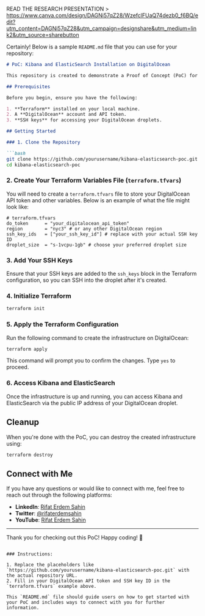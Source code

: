 READ THE RESEARCH PRESENTATION > https://www.canva.com/design/DAGNi57qZ28/WzefclFUaQ74dezb0_f6BQ/edit?utm_content=DAGNi57qZ28&utm_campaign=designshare&utm_medium=link2&utm_source=sharebutton

Certainly! Below is a sample `README.md` file that you can use for your repository:

```markdown
# PoC: Kibana and ElasticSearch Installation on DigitalOcean

This repository is created to demonstrate a Proof of Concept (PoC) for installing Kibana and ElasticSearch on a DigitalOcean droplet. The setup is automated using Terraform, and the necessary steps to complete this PoC are outlined below.

## Prerequisites

Before you begin, ensure you have the following:

1. **Terraform** installed on your local machine.
2. A **DigitalOcean** account and API token.
3. **SSH keys** for accessing your DigitalOcean droplets.

## Getting Started

### 1. Clone the Repository

```bash
git clone https://github.com/yourusername/kibana-elasticsearch-poc.git
cd kibana-elasticsearch-poc
```

### 2. Create Your Terraform Variables File (`terraform.tfvars`)

You will need to create a `terraform.tfvars` file to store your DigitalOcean API token and other variables. Below is an example of what the file might look like:

```hcl
# terraform.tfvars
do_token      = "your_digitalocean_api_token"
region        = "nyc3" # or any other DigitalOcean region
ssh_key_ids   = ["your_ssh_key_id"] # replace with your actual SSH key ID
droplet_size  = "s-1vcpu-1gb" # choose your preferred droplet size
```

### 3. Add Your SSH Keys

Ensure that your SSH keys are added to the `ssh_keys` block in the Terraform configuration, so you can SSH into the droplet after it's created.

### 4. Initialize Terraform

```bash
terraform init
```

### 5. Apply the Terraform Configuration

Run the following command to create the infrastructure on DigitalOcean:

```bash
terraform apply
```

This command will prompt you to confirm the changes. Type `yes` to proceed.

### 6. Access Kibana and ElasticSearch

Once the infrastructure is up and running, you can access Kibana and ElasticSearch via the public IP address of your DigitalOcean droplet.

## Cleanup

When you're done with the PoC, you can destroy the created infrastructure using:

```bash
terraform destroy
```

## Connect with Me

If you have any questions or would like to connect with me, feel free to reach out through the following platforms:

- **LinkedIn**: [Rifat Erdem Sahin](https://www.linkedin.com/in/rifaterdemsahin/)
- **Twitter**: [@rifaterdemsahin](https://x.com/rifaterdemsahin)
- **YouTube**: [Rifat Erdem Sahin](https://www.youtube.com/@RifatErdemSahin)

---

Thank you for checking out this PoC! Happy coding! 🚀
```

### Instructions:

1. Replace the placeholders like `https://github.com/yourusername/kibana-elasticsearch-poc.git` with the actual repository URL.
2. Fill in your DigitalOcean API token and SSH key ID in the `terraform.tfvars` example above.

This `README.md` file should guide users on how to get started with your PoC and includes ways to connect with you for further information.
